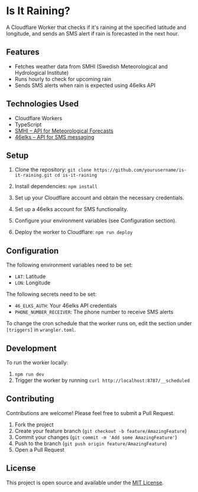 # Is It Raining?

A Cloudflare Worker that checks if it's raining at the specified latitude and longitude, and sends an SMS alert if rain is forecasted in the next hour.

## Features

- Fetches weather data from SMHI (Swedish Meteorological and Hydrological Institute)
- Runs hourly to check for upcoming rain
- Sends SMS alerts when rain is expected using 46elks API

## Technologies Used

- Cloudflare Workers
- TypeScript
- [SMHI – API for Meteorological Forecasts](https://opendata.smhi.se/apidocs/metfcst/index.html)
- [46elks – API for SMS messaging](https://46elks.se/)

## Setup

1. Clone the repository:   ```
   git clone https://github.com/yourusername/is-it-raining.git
   cd is-it-raining   ```

2. Install dependencies:   ```
   npm install   ```

3. Set up your Cloudflare account and obtain the necessary credentials.

4. Set up a 46elks account for SMS functionality.

5. Configure your environment variables (see Configuration section).

6. Deploy the worker to Cloudflare:   ```
   npm run deploy   ```

## Configuration

The following environment variables need to be set:
- `LAT`: Latitude
- `LON`: Longitude

The following secrets need to be set:
- `46_ELKS_AUTH`: Your 46elks API credentials
- `PHONE_NUMBER_RECEIVER`: The phone number to receive SMS alerts

To change the cron schedule that the worker runs on, edit the section under `[triggers]` in `wrangler.toml`.

## Development

To run the worker locally:

1. `npm run dev`
2. Trigger the worker by running `curl http://localhost:8787/__scheduled`

## Contributing

Contributions are welcome! Please feel free to submit a Pull Request.

1. Fork the project
2. Create your feature branch (`git checkout -b feature/AmazingFeature`)
3. Commit your changes (`git commit -m 'Add some AmazingFeature'`)
4. Push to the branch (`git push origin feature/AmazingFeature`)
5. Open a Pull Request

## License

This project is open source and available under the [MIT License](LICENSE).
